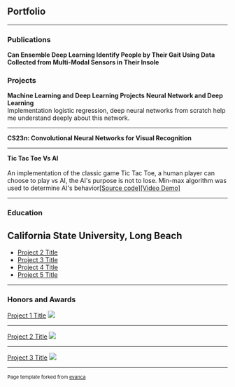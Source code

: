 ## Portfolio

---
### Publications
**Can Ensemble Deep Learning Identify People by Their Gait Using Data Collected from Multi-Modal Sensors in Their Insole**

### Projects

**Machine Learning and Deep Learning Projects**
**Neural Network and Deep Learning**<br>
Implementation logistic regression, deep neural networks from scratch help me understand deeply about 
this network.

---
**CS23n: Convolutional Neural Networks for Visual Recognition**



---
**Tic Tac Toe Vs AI**
<br><br>An implementation of the classic game Tic Tac Toe, a human player can choose to play vs AI, the AI's purpose is not to lose. Min-max algorithm was used to determine AI's behavior[[Source code]](google.com)[[Video Demo]](https://www.youtube.com/watch?v=R0m18zlawGU)


---

### Education
## California State University, Long Beach

- [Project 2 Title](http://example.com/)
- [Project 3 Title](http://example.com/)
- [Project 4 Title](http://example.com/)
- [Project 5 Title](http://example.com/)

---

### Honors and Awards

[Project 1 Title](/sample_page)
<img src="images/dummy_thumbnail.jpg?raw=true"/>

---
[Project 2 Title](/pdf/sample_presentation.pdf)
<img src="images/dummy_thumbnail.jpg?raw=true"/>

---
[Project 3 Title](http://example.com/)
<img src="images/dummy_thumbnail.jpg?raw=true"/>





---
<p style="font-size:11px">Page template forked from <a href="https://github.com/evanca/quick-portfolio">evanca</a></p>
<!-- Remove above link if you don't want to attibute -->
